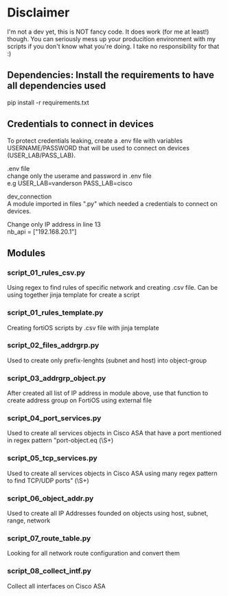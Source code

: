 
# Disclaimer
I'm not a dev yet, this is NOT fancy code. It does work (for me at least!) though. You can seriously mess up your producition environment with my scripts if you don't know what you're doing. I take no responsibility for that :)</br>

## Dependencies: Install the requirements to have all dependencies used

pip install -r requirements.txt

## Credentials to connect in devices

To protect credentials leaking, create a .env file with variables USERNAME/PASSWORD that will be used to connect on devices (USER_LAB/PASS_LAB).</br>

.env file</br>
change only the userame and password in .env file</br>
e.g USER_LAB=vanderson PASS_LAB=cisco</br>

dev_connection</br>
A module imported in files ".py" which needed a credentials to connect on devices.

Change only IP address in line 13</br>
nb_api = ["192.168.20.1"]</br>

## Modules

### script_01_rules_csv.py
</b>Using regex to find rules of specific network and creating .csv file. Can be using together jinja template for create a script </br></b>

### script_01_rules_template.py
</b>Creating fortiOS scripts by .csv file with jinja template</br></b>

### script_02_files_addrgrp.py
</b>Used to create only prefix-lenghts (subnet and host) into object-group </br></b>

### script_03_addrgrp_object.py
</b>After created all list of IP address in module above, use that function to create address group on FortiOS using external file</br></b>

### script_04_port_services.py 
</b>Used to create all services objects in Cisco ASA that have a port mentioned in regex pattern "port-object.eq (\S+)</br></b>

### script_05_tcp_services.py
</b>Used to create all services objects in Cisco ASA using many regex pattern to find TCP/UDP ports" (\S+)</br></b>

### script_06_object_addr.py
</b>Used to create all IP Addresses founded on objects using host, subnet, range, network </br></b>

### script_07_route_table.py
</b>Looking for all network route configuration and convert them </br></b>

### script_08_collect_intf.py
</b>Collect all interfaces on Cisco ASA</br></b>